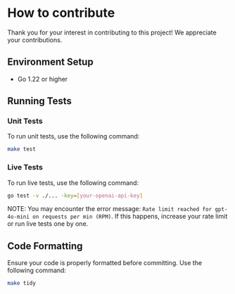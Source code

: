 # How to contribute

Thank you for your interest in contributing to this project! We appreciate your contributions.

## Environment Setup

- Go 1.22 or higher

## Running Tests

### Unit Tests

To run unit tests, use the following command:

```bash
make test
```

### Live Tests

To run live tests, use the following command:

```bash
go test -v ./... -key=[your-openai-api-key]
```

NOTE: You may encounter the error message: `Rate limit reached for gpt-4o-mini on requests per min (RPM)`. If this happens, increase your rate limit or run live tests one by one.

## Code Formatting

Ensure your code is properly formatted before committing. Use the following command:

```bash
make tidy
```

